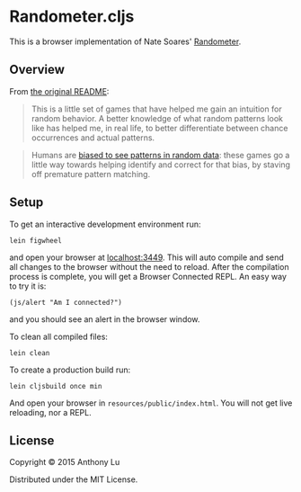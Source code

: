 # Randometer.cljs

This is a browser implementation of Nate Soares' [Randometer][Soares].

[Soares]: https://github.com/Soares/Randometer.hs

## Overview

From [the original README][Soares]:

> This is a little set of games that have helped me gain an intuition
> for random behavior. A better knowledge of what random patterns look
> like has helped me, in real life, to better differentiate between
> chance occurrences and actual patterns.

> Humans are [biased to see patterns in random data][Tversky]: these
> games go a little way towards helping identify and correct for that
> bias, by staving off premature pattern matching.

[Tversky]: http://psych.cornell.edu/sites/default/files/Gilo.Vallone.Tversky.pdf

## Setup

To get an interactive development environment run:

    lein figwheel

and open your browser at [localhost:3449](http://localhost:3449/).
This will auto compile and send all changes to the browser without the
need to reload. After the compilation process is complete, you will
get a Browser Connected REPL. An easy way to try it is:

    (js/alert "Am I connected?")

and you should see an alert in the browser window.

To clean all compiled files:

    lein clean

To create a production build run:

    lein cljsbuild once min

And open your browser in `resources/public/index.html`. You will not
get live reloading, nor a REPL. 

## License

Copyright © 2015 Anthony Lu

Distributed under the MIT License.
